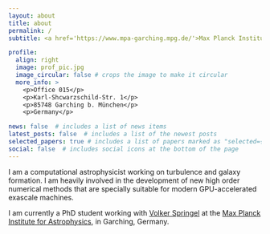 ```yaml
---
layout: about
title: about
permalink: /
subtitle: <a href='https://www.mpa-garching.mpg.de/'>Max Planck Institute for Astrophysics, Garching, Germany.</a> E pur si flows.

profile:
  align: right
  image: prof_pic.jpg
  image_circular: false # crops the image to make it circular
  more_info: >
    <p>Office 015</p>
    <p>Karl-Shcwarzschild-Str. 1</p>
    <p>85748 Garching b. München</p>
    <p>Germany</p>

news: false  # includes a list of news items
latest_posts: false  # includes a list of the newest posts
selected_papers: true # includes a list of papers marked as "selected={true}"
social: false  # includes social icons at the bottom of the page
---
```


I am a computational astrophysicist working on turbulence and galaxy formation. I am heavily involved in the development of new high order numerical methods that are specially suitable for modern GPU-accelerated exascale machines.

I am currently a PhD student working with [Volker Springel](https://www.mpa-garching.mpg.de/person/55019/2377) at the [Max Planck Institute for Astrophysics](https://www.mpa-garching.mpg.de/), in Garching, Germany.
